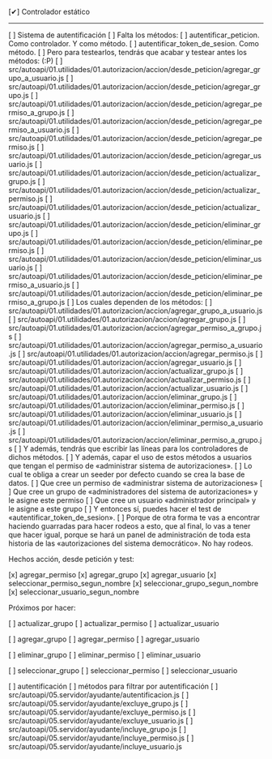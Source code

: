 [✔] Controlador estático

-------------------------------------------

[ ] Sistema de autentificación
  [ ] Falta los métodos:
    [ ] autentificar_peticion. Como controlador. Y como método.
    [ ] autentificar_token_de_sesion. Como método.
    [ ] Pero para testearlos, tendrás que acabar y testear antes los métodos: (:P)
      [ ] src/autoapi/01.utilidades/01.autorizacion/accion/desde_peticion/agregar_grupo_a_usuario.js
      [ ] src/autoapi/01.utilidades/01.autorizacion/accion/desde_peticion/agregar_grupo.js
      [ ] src/autoapi/01.utilidades/01.autorizacion/accion/desde_peticion/agregar_permiso_a_grupo.js
      [ ] src/autoapi/01.utilidades/01.autorizacion/accion/desde_peticion/agregar_permiso_a_usuario.js
      [ ] src/autoapi/01.utilidades/01.autorizacion/accion/desde_peticion/agregar_permiso.js
      [ ] src/autoapi/01.utilidades/01.autorizacion/accion/desde_peticion/agregar_usuario.js
      [ ] src/autoapi/01.utilidades/01.autorizacion/accion/desde_peticion/actualizar_grupo.js
      [ ] src/autoapi/01.utilidades/01.autorizacion/accion/desde_peticion/actualizar_permiso.js
      [ ] src/autoapi/01.utilidades/01.autorizacion/accion/desde_peticion/actualizar_usuario.js
      [ ] src/autoapi/01.utilidades/01.autorizacion/accion/desde_peticion/eliminar_grupo.js
      [ ] src/autoapi/01.utilidades/01.autorizacion/accion/desde_peticion/eliminar_permiso.js
      [ ] src/autoapi/01.utilidades/01.autorizacion/accion/desde_peticion/eliminar_usuario.js
      [ ] src/autoapi/01.utilidades/01.autorizacion/accion/desde_peticion/eliminar_permiso_a_usuario.js
      [ ] src/autoapi/01.utilidades/01.autorizacion/accion/desde_peticion/eliminar_permiso_a_grupo.js
      [ ] Los cuales dependen de los métodos:
        [ ] src/autoapi/01.utilidades/01.autorizacion/accion/agregar_grupo_a_usuario.js
        [ ] src/autoapi/01.utilidades/01.autorizacion/accion/agregar_grupo.js
        [ ] src/autoapi/01.utilidades/01.autorizacion/accion/agregar_permiso_a_grupo.js
        [ ] src/autoapi/01.utilidades/01.autorizacion/accion/agregar_permiso_a_usuario.js
        [ ] src/autoapi/01.utilidades/01.autorizacion/accion/agregar_permiso.js
        [ ] src/autoapi/01.utilidades/01.autorizacion/accion/agregar_usuario.js
        [ ] src/autoapi/01.utilidades/01.autorizacion/accion/actualizar_grupo.js
        [ ] src/autoapi/01.utilidades/01.autorizacion/accion/actualizar_permiso.js
        [ ] src/autoapi/01.utilidades/01.autorizacion/accion/actualizar_usuario.js
        [ ] src/autoapi/01.utilidades/01.autorizacion/accion/eliminar_grupo.js
        [ ] src/autoapi/01.utilidades/01.autorizacion/accion/eliminar_permiso.js
        [ ] src/autoapi/01.utilidades/01.autorizacion/accion/eliminar_usuario.js
        [ ] src/autoapi/01.utilidades/01.autorizacion/accion/eliminar_permiso_a_usuario.js
        [ ] src/autoapi/01.utilidades/01.autorizacion/accion/eliminar_permiso_a_grupo.js
      [ ] Y además, tendrás que escribir las líneas para los controladores de dichos métodos.
      [ ] Y además, capar el uso de estos métodos a usuarios que tengan el permiso de «administrar sistema de autorizaciones».
        [ ] Lo cual te obliga a crear un seeder por defecto cuando se crea la base de datos.
          [ ] Que cree un permiso de «administrar sistema de autorizaciones»
          [ ] Que cree un grupo de «administradores del sistema de autorizaciones» y le asigne este permiso
          [ ] Que cree un usuario «administrador principal» y le asigne a este grupo
        [ ] Y entonces sí, puedes hacer el test de «autentificar_token_de_sesion».
        [ ] Porque de otra forma te vas a encontrar haciendo guarradas para hacer rodeos a esto,
            que al final, lo vas a tener que hacer igual, porque se hará un panel de administración 
            de toda esta historia de las «autorizaciones del sistema democrático». No hay rodeos.

Hechos acción, desde petición y test:

[x] agregar_permiso
[x] agregar_grupo
[x] agregar_usuario
[x] seleccionar_permiso_segun_nombre
[x] seleccionar_grupo_segun_nombre
[x] seleccionar_usuario_segun_nombre

Próximos por hacer:

[ ] actualizar_grupo
[ ] actualizar_permiso
[ ] actualizar_usuario

[ ] agregar_grupo
[ ] agregar_permiso
[ ] agregar_usuario

[ ] eliminar_grupo
[ ] eliminar_permiso
[ ] eliminar_usuario

[ ] seleccionar_grupo
[ ] seleccionar_permiso
[ ] seleccionar_usuario

[ ] autentificación
[ ] métodos para filtrar por autentificación
  [ ] src/autoapi/05.servidor/ayudante/autentificacion.js
  [ ] src/autoapi/05.servidor/ayudante/excluye_grupo.js
  [ ] src/autoapi/05.servidor/ayudante/excluye_permiso.js
  [ ] src/autoapi/05.servidor/ayudante/excluye_usuario.js
  [ ] src/autoapi/05.servidor/ayudante/incluye_grupo.js
  [ ] src/autoapi/05.servidor/ayudante/incluye_permiso.js
  [ ] src/autoapi/05.servidor/ayudante/incluye_usuario.js
